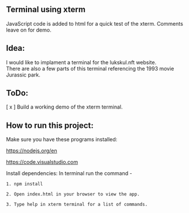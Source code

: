 ## Terminal using xterm

JavaScript code is added to html for a quick test of the xterm.  Comments leave on for demo.  

## Idea:

I would like to implament a terminal for the lukskul.nft website.  
There are also a few parts of this terminal referencing the 1993 movie Jurassic park. 

## ToDo: 

[ x ] Build a working demo of the xterm terminal.

## How to run this project:  

Make sure you have these programs installed: 

 https://nodejs.org/en
 
 https://code.visualstudio.com 

Install dependencies: In terminal run the command - 

    1. npm install 

    2. Open index.html in your browser to view the app. 

    3. Type help in xterm terminal for a list of commands.

